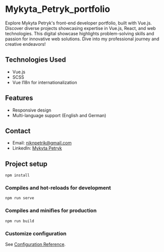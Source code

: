 # Mykyta_Petryk_portfolio
Explore Mykyta Petryk's front-end developer portfolio, built with Vue.js. Discover diverse projects showcasing expertise in Vue.js, React, and web technologies. This digital showcase highlights problem-solving skills and passion for innovative web solutions. Dive into my professional journey and creative endeavors!

## Technologies Used

- Vue.js
- SCSS
- Vue I18n for internationalization

## Features

- Responsive design
- Multi-language support (English and German)

## Contact

- Email: niknpetrik@gmail.com
- LinkedIn: [Mykyta Petryk](www.linkedin.com/in/mykyta-petryk-982b6a272)

## Project setup
```
npm install
```

### Compiles and hot-reloads for development
```
npm run serve
```

### Compiles and minifies for production
```
npm run build
```

### Customize configuration
See [Configuration Reference](https://cli.vuejs.org/config/).
